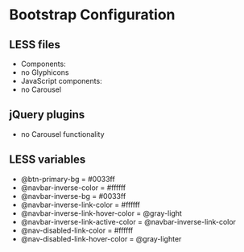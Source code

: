 # Bootstrap Configuration

## LESS files

 * Components:
  * no Glyphicons
 * JavaScript components:
  * no Carousel

## jQuery plugins

 * no Carousel functionality

## LESS variables

 * @btn-primary-bg = #0033ff
 * @navbar-inverse-color = #ffffff
 * @navbar-inverse-bg = #0033ff
 * @navbar-inverse-link-color = #ffffff
 * @navbar-inverse-link-hover-color = @gray-light
 * @navbar-inverse-link-active-color = @navbar-inverse-link-color
 * @nav-disabled-link-color = #ffffff
 * @nav-disabled-link-hover-color = @gray-lighter